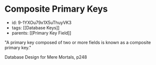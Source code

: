 # Composite Primary Keys
* id: 9-1YXOu79x1X5uThuyVK3
* tags: [[Database Keys]]
* parents: [[Primary Key Field]]

"A primary key composed of two or more fields is known as a composite primary key."

Database Design for Mere Mortals, p248